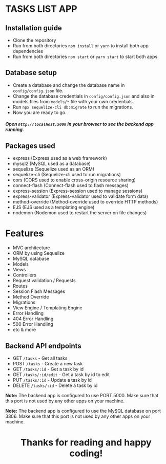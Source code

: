 # TASKS LIST APP

## Installation guide

- Clone the repository
- Run from both directories `npm install` or `yarn` to install both app dependencies
- Run from both directories `npm start` or `yarn start` to start both apps

## Database setup

- Create a database and change the database name in `config/config.json` file.
- Change the database credentials in `config/config.json` and also in models files from `models/*` file with your own
  credentials.
- Run `npx sequelize-cli db:migrate` to run the migrations.
- Now you are ready to go.

##### Open `http://localhost:5000` in your browser to see the backend app running.

## Packages used

- express (Express used as a web framework)
- mysql2 (MySQL used as a database)
- sequelize (Sequelize used as an ORM)
- sequelize-cli (Sequelize-cli used to run migrations)
- cors (CORS used to enable cross-origin resource sharing)
- connect-flash (Connect-flash used to flash messages)
- express-session (Express-session used to manage sessions)
- express-validator (Express-validator used to validate form data)
- method-override (Method-override used to override HTTP methods)
- EJS (EJS used as a templating engine)
- nodemon (Nodemon used to restart the server on file changes)

# Features

- MVC architecture
- ORM by using Sequelize
- MySQL database
- Models
- Views
- Controllers
- Request validation / Requests
- Routes
- Session Flash Messages
- Method Override
- Migrations
- View Engine / Templating Engine
- Error Handling
- 404 Error Handling
- 500 Error Handling
- etc & more

## Backend API endpoints

- GET `/tasks` - Get all tasks
- POST `/tasks` - Create a new task
- GET `/tasks/:id` - Get a task by id
- GET `/tasks/:id/edit` - Get a task by id to edit
- PUT `/tasks/:id` - Update a task by id
- DELETE `/tasks/:id` - Delete a task by id

**Note:** The backend app is configured to use PORT 5000. Make sure that this port is not used by any other apps on your
machine.

**Note:** The backend app is configured to use the MySQL database on port 3306. Make sure that this port is not used by
any other apps on your machine.


<h1 style="text-align: center;">
    Thanks for reading and happy coding!
</h1>




